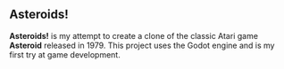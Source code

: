 ## Asteroids!
**Asteroids!** is my attempt to create a clone of the classic Atari game **Asteroid** released in 1979. This project uses the Godot engine and is my first try at game development.